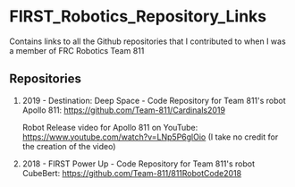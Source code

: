 # FIRST_Robotics_Repository_Links
Contains links to all the Github repositories that I contributed to when I was a member of FRC Robotics Team 811
## Repositories
1. 2019 - Destination: Deep Space - Code Repository for Team 811's robot Apollo 811: https://github.com/Team-811/Cardinals2019
   
   Robot Release video for Apollo 811 on YouTube: https://www.youtube.com/watch?v=LNp5P6glOio (I take no credit for the creation of the video)
2. 2018 - FIRST Power Up - Code Repository for Team 811's robot CubeBert: https://github.com/Team-811/811RobotCode2018
 

